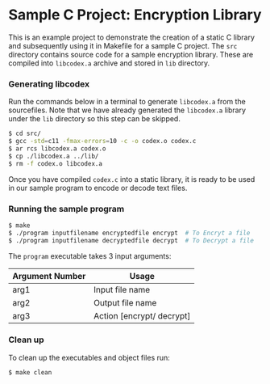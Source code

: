 # Sample C Project: Encryption Library
This is an example project to demonstrate the creation of a static C library and subsequently using it in Makefile for a sample C project. The `src` directory contains source code for
a sample encryption library. These are compiled into `libcodex.a` archive and stored in `lib` directory. 

### Generating libcodex 
Run the commands below in a terminal to generate `libcodex.a` from the sourcefiles. Note that we have already generated the `libcodex.a` library under the `lib` directory so this step can be skipped.

```sh
$ cd src/
$ gcc -std=c11 -fmax-errors=10 -c -o codex.o codex.c
$ ar rcs libcodex.a codex.o
$ cp ./libcodex.a ../lib/
$ rm -f codex.o libcodex.a
```
Once you have compiled `codex.c` into a static library, it is ready to be used in our sample program to encode or decode text files.

### Running the sample program
```sh
$ make
$ ./program inputfilename encryptedfile encrypt  # To Encryt a file
$ ./program inputfilename decryptedfile decrypt  # To Decrypt a file

```
The `program` executable takes 3 input arguments:

Argument Number | Usage
------------ | -------------
arg1 | Input file name
arg2 | Output file name
arg3 | Action [encrypt/ decrypt]

### Clean up
To clean up the executables and object files run:

```sh
$ make clean
```
